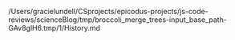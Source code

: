 /Users/gracielundell/CSprojects/epicodus-projects/js-code-reviews/scienceBlog/tmp/broccoli_merge_trees-input_base_path-GAv8glH6.tmp/1/History.md